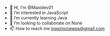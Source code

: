 - 👋 Hi, I’m @Maxidev01
- 👀 I’m interested in JavaScript 
- 🌱 I’m currently learning Java 
- 💞️ I’m looking to collaborate on None
- 📫 How to reach me maximonewps@gmail.com 

<!---
Maxidev01/Maxidev01 is a ✨ special ✨ repository because its `README.md` (this file) appears on your GitHub profile.
You can click the Preview link to take a look at your changes.
--->
